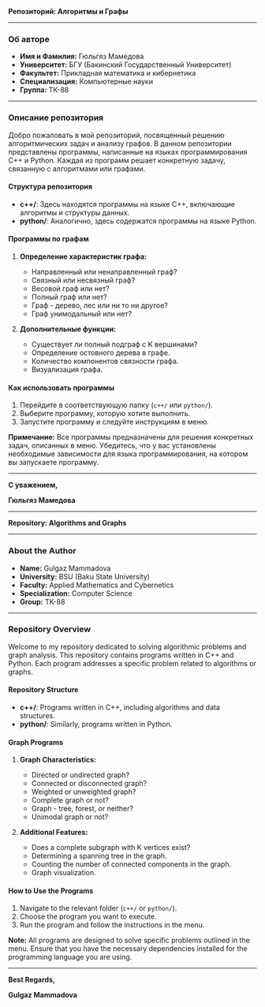 **Репозиторий: Алгоритмы и Графы**

---

### Об авторе
- **Имя и Фамилия:** Гюльгяз Мамедова
- **Университет:** БГУ (Бакинский Государственный Университет)
- **Факультет:** Прикладная математика и кибернетика
- **Специализация:** Компьютерные науки
- **Группа:** ТК-88

---

### Описание репозитория

Добро пожаловать в мой репозиторий, посвященный решению алгоритмических задач и анализу графов. В данном репозитории представлены программы, написанные на языках программирования C++ и Python. Каждая из программ решает конкретную задачу, связанную с алгоритмами или графами.

#### Структура репозитория

- **c++/**: Здесь находятся программы на языке C++, включающие алгоритмы и структуры данных.
- **python/**: Аналогично, здесь содержатся программы на языке Python.

#### Программы по графам

1. **Определение характеристик графа:**
   - Направленный или ненаправленный граф?
   - Связный или несвязный граф?
   - Весовой граф или нет?
   - Полный граф или нет?
   - Граф - дерево, лес или ни то ни другое?
   - Граф унимодальный или нет?

2. **Дополнительные функции:**
   - Существует ли полный подграф с K вершинами?
   - Определение остовного дерева в графе.
   - Количество компонентов связности графа.
   - Визуализация графа.

#### Как использовать программы

1. Перейдите в соответствующую папку (`c++/` или `python/`).
2. Выберите программу, которую хотите выполнить.
3. Запустите программу и следуйте инструкциям в меню.

**Примечание:** Все программы предназначены для решения конкретных задач, описанных в меню. Убедитесь, что у вас установлены необходимые зависимости для языка программирования, на котором вы запускаете программу.

---

**С уважением,**

**Гюльгяз Мамедова**

---

**Repository: Algorithms and Graphs**

---

### About the Author
- **Name:** Gulgaz Mammadova
- **University:** BSU (Baku State University)
- **Faculty:** Applied Mathematics and Cybernetics
- **Specialization:** Computer Science
- **Group:** TK-88

---

### Repository Overview

Welcome to my repository dedicated to solving algorithmic problems and graph analysis. This repository contains programs written in C++ and Python. Each program addresses a specific problem related to algorithms or graphs.

#### Repository Structure

- **c++/**: Programs written in C++, including algorithms and data structures.
- **python/**: Similarly, programs written in Python.

#### Graph Programs

1. **Graph Characteristics:**
   - Directed or undirected graph?
   - Connected or disconnected graph?
   - Weighted or unweighted graph?
   - Complete graph or not?
   - Graph - tree, forest, or neither?
   - Unimodal graph or not?

2. **Additional Features:**
   - Does a complete subgraph with K vertices exist?
   - Determining a spanning tree in the graph.
   - Counting the number of connected components in the graph.
   - Graph visualization.

#### How to Use the Programs

1. Navigate to the relevant folder (`c++/` or `python/`).
2. Choose the program you want to execute.
3. Run the program and follow the instructions in the menu.

**Note:** All programs are designed to solve specific problems outlined in the menu. Ensure that you have the necessary dependencies installed for the programming language you are using.

---

**Best Regards,**

**Gulgaz Mammadova**
